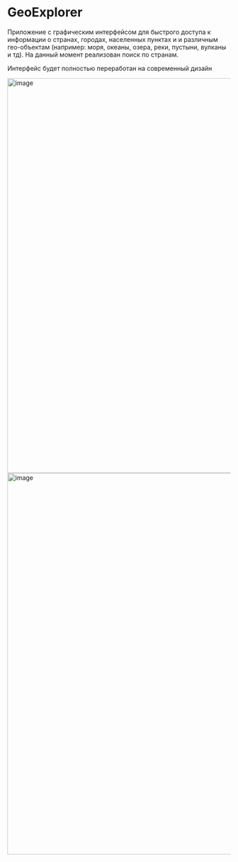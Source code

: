 # GeoExplorer
Приложение с графическим интерфейсом для быстрого доступа к информации о странах, городах, населенных пунктах и и различным гео-объектам (например: моря, океаны, озера, реки, пустыни, вулканы и тд). На данный момент реализован поиск по странам.

Интерфейс будет полностью переработан на современный дизайн

<img width="1262" height="891" alt="image" src="https://github.com/user-attachments/assets/6454bf98-f4b4-46d8-acb3-3f4e703ebbc5" />

<img width="1248" height="861" alt="image" src="https://github.com/user-attachments/assets/aa884ead-c8d7-4029-a562-0d090583b725" />

